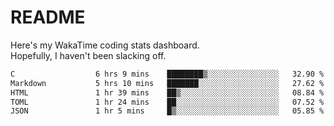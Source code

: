 # README

Here's my WakaTime coding stats dashboard.  
Hopefully, I haven't been slacking off.

<!--START_SECTION:waka-->

```txt
C                  6 hrs 9 mins    ████████▒░░░░░░░░░░░░░░░░   32.90 %
Markdown           5 hrs 10 mins   ███████░░░░░░░░░░░░░░░░░░   27.62 %
HTML               1 hr 39 mins    ██▒░░░░░░░░░░░░░░░░░░░░░░   08.84 %
TOML               1 hr 24 mins    ██░░░░░░░░░░░░░░░░░░░░░░░   07.52 %
JSON               1 hr 5 mins     █▒░░░░░░░░░░░░░░░░░░░░░░░   05.85 %
```

<!--END_SECTION:waka-->